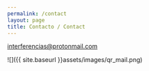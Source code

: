 ```yaml
---
permalink: /contact
layout: page
title: Contacto / Contact
---
```


interferencias@protonmail.com

![]({{ site.baseurl }}assets/images/qr_mail.png)
